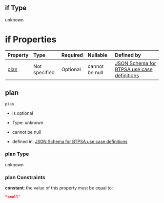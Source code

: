 ## if Type

unknown

# if Properties

| Property      | Type          | Required | Nullable       | Defined by                                                                                                                                                                                                                                  |
| :------------ | :------------ | :------- | :------------- | :------------------------------------------------------------------------------------------------------------------------------------------------------------------------------------------------------------------------------------------ |
| [plan](#plan) | Not specified | Optional | cannot be null | [JSON Schema for BTPSA use case definitions](btpsa-usecase-properties-services-items-allof-1-then-allof-90-then-allof-2-if-properties-plan.md "undefined#/properties/services/items/allOf/1/then/allOf/90/then/allOf/2/if/properties/plan") |

## plan



`plan`

*   is optional

*   Type: unknown

*   cannot be null

*   defined in: [JSON Schema for BTPSA use case definitions](btpsa-usecase-properties-services-items-allof-1-then-allof-90-then-allof-2-if-properties-plan.md "undefined#/properties/services/items/allOf/1/then/allOf/90/then/allOf/2/if/properties/plan")

### plan Type

unknown

### plan Constraints

**constant**: the value of this property must be equal to:

```json
"small"
```
